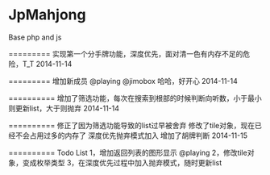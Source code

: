JpMahjong
=========

Base php and js

=========
实现第一个分手牌功能，深度优先，面对清一色有内存不足的危险，T_T
2014-11-14

=========
增加新成员
@playing
@jimobox
哈哈，好开心
2014-11-14

==========
增加了筛选功能，每次在搜索到根部的时候判断向听数，小于最小则更新list，大于则抛弃
2014-11-14

==========
修正了因为筛选功能导致的list过早被舍弃
修改了tile对象，现在已经不会占用过多的内存了
深度优先抛弃模式加入
增加了胡牌判断
2014-11-15

==========
Todo List
1，增加返回列表的图形显示  @playing
2，修改tile对象，变成枚举类型
3，在深度优先过程中加入抛弃模式，随时更新list
